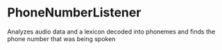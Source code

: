 # PhoneNumberListener
Analyzes audio data and a lexicon decoded into phonemes and finds the phone number that was being spoken
